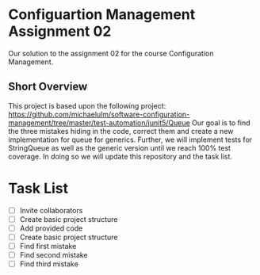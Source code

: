 # Configuartion Management Assignment 02

Our solution to the assignment 02 for the course Configuration Management. 

## Short Overview

This project is based upon the following project: https://github.com/michaelulm/software-configuration-management/tree/master/test-automation/junit5/Queue
Our goal is to find the three mistakes hiding in the code, correct them and 
create a new implementation for queue for generics. Further, we will implement 
tests for StringQueue as well as the generic version until we reach 100% test
coverage. In doing so we will update this repository and the task list.

# Task List

- [ ] Invite collaborators
- [ ] Create basic project structure
- [ ] Add provided code
- [ ] Create basic project structure
- [ ] Find first mistake
- [ ] Find second mistake
- [ ] Find third mistake
